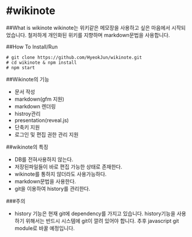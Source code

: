 #wikinote
========
##What is wikinote
wikinote는 위키같은 메모장을 사용하고 싶은 마음에서 시작되었습니다.
철저하게 개인화된 위키를 지향하며 markdown문법을 사용합니다.

##How To Install/Run
```
# git clone https://github.com/HyeokJun/wikinote.git
# cd wikinote & npm install
# npm start
```
##Wikinote의 기능
 * 문서 작성
  * markdown(gfm 지원)
  * markdown 렌더링
 * histroy관리
 * presentation(reveal.js)
 * 단축키 지원
 * 로그인 및 편집 권한 관리 지원

##wikinote의 특징
 * DB를 전혀사용하지 않는다.
 * 저장된파일들이 바로 편집 가능한 상태로 존재한다.
  * wikinote를 통하지 않더라도 사용가능하다.
 * markdown문법을 사용한다.
 * git을 이용하여 history를 관리한다.

###주의
 * history 기능은 현재 git에 dependency를 가지고 있습니다. 
   history기능을 사용하기 위해서는 반드시 시스템에 git이 깔려 있어야 합니다.
   추후 javascript git module로 바꿀 예정입니다.
